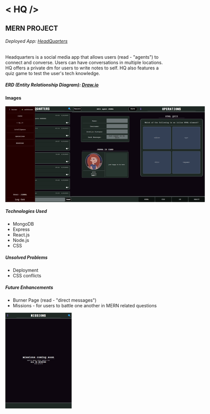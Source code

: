 
# < HQ />
## MERN PROJECT
###### Deployed App: [HeadQuarters](https://hq-q9zl.onrender.com)
<p>
    Headquarters is a social media app that allows users (read - "agents") to connect and converse. Users can have conversations in multiple locations. HQ offers a private dm for users to write notes to self. HQ also features a quiz game to test the user's tech knowledge.
</p>

##### ERD (Entity Relationship Diagram): [Draw.io](https://app.diagrams.net/#LHQ)

#### Images
<div style="display:flex">
    <img height= 300px alt='project' src='./public/images/main.png'>
    <img height= 300px alt='project' src='./public/images/edit.png'>
    <img height= 300px alt='project' src='./public/images/quiz.png'>
</div>

##### Technologies Used
<ul>
    <li>MongoDB</li>
    <li>Express</li>
    <li>React.js</li>
    <li>Node.js</li>
    <li>CSS</li>
</ul>

##### Unsolved Problems
<ul>
    <li>Deployment</li>
    <li>CSS conflicts</li>
</ul>

##### Future Enhancements
<ul>
    <li>Burner Page (read - "direct messages")</li>
    <li>Missions - for users to battle one another in MERN related questions</li>
</ul>
    <img height= 300px alt='project' src='./public/images/missions.png'>